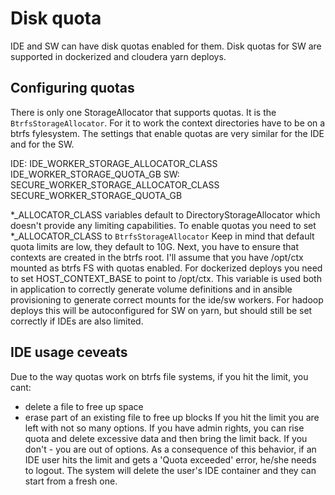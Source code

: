 # Disk quota

IDE and SW can have disk quotas enabled for them.
Disk quotas for SW are supported in dockerized and cloudera yarn deploys.

## Configuring quotas

There is only one StorageAllocator that supports quotas.
It is the `BtrfsStorageAllocator`. For it to work the context directories have to be on a btrfs fylesystem.
The settings that enable quotas are very similar for the IDE and for the SW.

IDE:
IDE_WORKER_STORAGE_ALLOCATOR_CLASS
IDE_WORKER_STORAGE_QUOTA_GB
SW:
SECURE_WORKER_STORAGE_ALLOCATOR_CLASS
SECURE_WORKER_STORAGE_QUOTA_GB

*_ALLOCATOR_CLASS variables default to DirectoryStorageAllocator which doesn't provide any limiting capabilities.
To enable quotas you need to set *_ALLOCATOR_CLASS to `BtrfsStorageAllocator` Keep in mind that default quota limits are low, they default to 10G.
Next, you have to ensure that contexts are created in the btrfs root.
I'll assume that you have /opt/ctx mounted as btrfs FS with quotas enabled.
For dockerized deploys you need to set HOST_CONTEXT_BASE to point to /opt/ctx.
This variable is used both in application to correctly generate volume definitions and in ansible provisioning to generate correct mounts for the ide/sw workers.
For hadoop deploys this will be autoconfigured for SW on yarn, but should still be set correctly if IDEs are also limited.

## IDE usage ceveats

Due to the way quotas work on btrfs file systems, if you hit the limit, you cant:
 * delete a file to free up space
 * erase part of an existing file to free up blocks
If you hit the limit you are left with not so many options. If you have admin rights, you can rise quota and delete excessive data and then bring the limit back.
If you don't - you are out of options.
As a consequence of this behavior, if an IDE user hits the limit and gets a 'Quota exceeded' error, he/she needs to logout.
The system will delete the user's IDE container and they can start from a fresh one.
